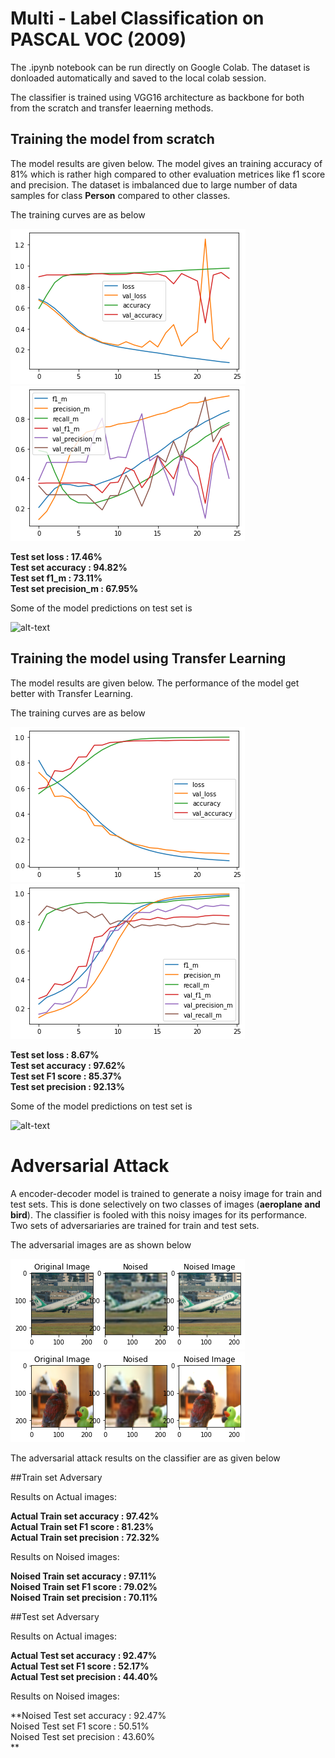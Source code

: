 # Multi - Label Classification on PASCAL VOC (2009)

The .ipynb notebook can be run directly on Google Colab. The dataset is donloaded automatically and saved to the local colab session. 

The classifier is trained using VGG16 architecture as backbone for both from the scratch and transfer leaerning methods.

## Training the model from scratch
The model results are given below. The model gives an training accuracy of 81% which is rather high compared to other evaluation metrices like f1 score and precision. The dataset is imbalanced due to large number of data samples for class **Person** compared to other classes.

The training curves are as below

![alt-text-1](../output_Images/class_sc.png "Training curve 1") ![alt-text-2](../output_Images/class_sc1.png "Training curve 2")

**Test set loss          : 17.46% <br />
Test set accuracy      : 94.82% <br />
Test set f1_m          : 73.11% <br />
Test set precision_m   : 67.95% <br />**

Some of the model predictions on test set is

![alt-text](../output_Images/class_sc_out.png "Model Output")

## Training the model using Transfer Learning
The model results are given below. The performance of the model get better with Transfer Learning.

The training curves are as below

![alt-text-1](../output_Images/class_tl.png "Training curve 1") ![alt-text-2](../output_Images/class_tl1.png "Training curve 2")

**Test set loss        : 8.67% <br />
Test set accuracy      : 97.62% <br />
Test set F1 score      : 85.37% <br />
Test set precision     : 92.13% <br />**

Some of the model predictions on test set is

![alt-text](../output_Images/class_tl_out.png "Model Output")

# Adversarial Attack

A encoder-decoder model is trained to generate a noisy image for train and test sets. This is done selectively on two classes of images (**aeroplane and bird**). The classifier is fooled with this noisy images
for its performance. Two sets of adversariaries are trained for train and test sets. 

The adversarial images are as shown below

![alt-text-1](../output_Images/adv_1.png "Aeroplane") ![alt-text-2](../output_Images/adv_2.png "Bird")



The adversarial attack results on the classifier are as given below

##Train set Adversary

Results on Actual images:

**Actual Train set accuracy   : 97.42%  <br />
Actual Train set F1 score     : 81.23% <br />
Actual Train set precision    : 72.32% <br />**

Results on Noised images:

**Noised Train set accuracy   : 97.11% <br />
Noised Train set F1 score     : 79.02%  <br />
Noised Train set precision    : 70.11% <br />**

##Test set Adversary

Results on Actual images:

**Actual Test set accuracy    : 92.47% <br />
Actual Test set F1 score      : 52.17% <br />
Actual Test set precision     : 44.40% <br />**

Results on Noised images:

**Noised Test set accuracy    : 92.47% <br />
Noised Test set F1 score      : 50.51%  <br />
Noised Test set precision     : 43.60% <br /> **


